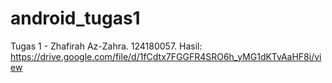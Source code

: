 # android_tugas1
Tugas 1 - Zhafirah Az-Zahra. 124180057. Hasil: https://drive.google.com/file/d/1fCdtx7FGGFR4SRO6h_yMG1dKTvAaHF8i/view
